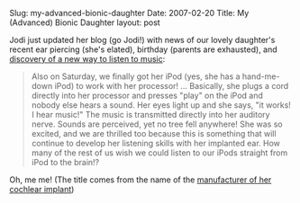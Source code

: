 Slug: my-advanced-bionic-daughter
Date: 2007-02-20
Title: My (Advanced) Bionic Daughter
layout: post

Jodi just updated her blog (go Jodi!) with news of our lovely daughter's recent ear piercing (she's elated), birthday (parents are exhausted), and [discovery of a new way to listen to music](http://speakshermind.redmonk.net/archives/2007/02/19/happy-birthday-adelina):

>Also on Saturday, we finally got her iPod (yes, she has a hand-me-down iPod) to work with her processor! ... Basically, she plugs a cord directly into her processor and presses "play" on the iPod and nobody else hears a sound. Her eyes light up and she says, "it works! I hear music!" The music is transmitted directly into her auditory nerve. Sounds are perceived, yet no tree fell anywhere! She was so excited, and we are thrilled too because this is something that will continue to develop her listening skills with her implanted ear. How many of the rest of us wish we could listen to our iPods straight from iPod to the brain!?

Oh, me me! (The title comes from the name of the [manufacturer of her cochlear implant](http://www.bionicear.com/index.cfm?langid=1))
